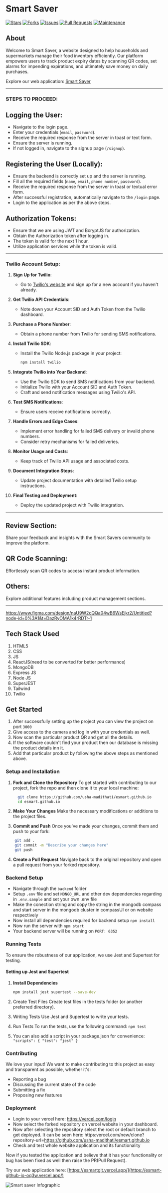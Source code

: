 # Smart Saver

[![Stars](https://img.shields.io/github/stars/usha-madithati/esmart.github.io?style=social)](https://github.com/usha-madithati/esmart.github.io/stargazers)
[![Forks](https://img.shields.io/github/forks/usha-madithati/esmart.github.io?style=social)](https://github.com/usha-madithati/esmart.github.io/network/members)
[![Issues](https://img.shields.io/github/issues/usha-madithati/esmart.github.io)](https://github.com/usha-madithati/esmart.github.io/issues)
[![Pull Requests](https://img.shields.io/github/issues-pr/usha-madithati/esmart.github.io)](https://github.com/usha-madithati/esmart.github.io/pulls)
[![Maintenance](https://img.shields.io/maintenance/yes/2024)](https://github.com/usha-madithati/esmart.github.io)

## About

Welcome to Smart Saver, a website designed to help households and supermarkets manage their food inventory efficiently. Our platform empowers users to track product expiry dates by scanning QR codes, set alarms for impending expirations, and ultimately save money on daily purchases.

Explore our web application: [Smart Saver](https://esmart-github-io.vercel.app/)

---

### STEPS TO PROCEED:

## Logging the User:
- Navigate to the login page.
- Enter your credentials (`email`, `password`).
- Receive the required response from the server in toast or text form.
- Ensure the server is running.
- If not logged in, navigate to the signup page (`/signup`).

## Registering the User (Locally):
- Ensure the backend is correctly set up and the server is running.
- Fill all the required fields (`name`, `email`, `phone number`, `password`).
- Receive the required response from the server in toast or textual error form.
- After successful registration, automatically navigate to the `/login` page.
- Login to the application as per the above steps.

## Authorization Tokens:
- Ensure that we are using JWT and BcryptJS for authorization.
- Obtain the Authorization token after logging in.
- The token is valid for the next 1 hour.
- Utilize application services while the token is valid.

---

### Twilio Account Setup:

1. **Sign Up for Twilio**:
   - Go to [Twilio's website](https://www.twilio.com/try-twilio) and sign up for a new account if you haven't already.

2. **Get Twilio API Credentials**:
   - Note down your Account SID and Auth Token from the Twilio dashboard.

3. **Purchase a Phone Number**:
   - Obtain a phone number from Twilio for sending SMS notifications.

4. **Install Twilio SDK**:
   - Install the Twilio Node.js package in your project:
     ```bash
     npm install twilio
     ```

5. **Integrate Twilio into Your Backend**:
   - Use the Twilio SDK to send SMS notifications from your backend.
   - Initialize Twilio with your Account SID and Auth Token.
   - Craft and send notification messages using Twilio's API.

6. **Test SMS Notifications**:
   - Ensure users receive notifications correctly.

7. **Handle Errors and Edge Cases**:
   - Implement error handling for failed SMS delivery or invalid phone numbers.
   - Consider retry mechanisms for failed deliveries.

8. **Monitor Usage and Costs**:
   - Keep track of Twilio API usage and associated costs.

9. **Document Integration Steps**:
   - Update project documentation with detailed Twilio setup instructions.

10. **Final Testing and Deployment**:
    - Deploy the updated project with Twilio integration.

---

## Review Section: 
Share your feedback and insights with the Smart Savers community to improve the platform.

## QR Code Scanning: 
Effortlessly scan QR codes to access instant product information.

## Others: 
Explore additional features including product management sections.

---


 https://www.figma.com/design/naU9W2cQQa04wB6WsEjkr2/Untitled?node-id=0%3A1&t=DazRyOMA1k4rRDTr-1
## Tech Stack Used

1. HTML5
2. CSS
3. JS
4. ReactJS(need to be converted for better performance)
5. MongoDB 
6. Express JS
7. Node JS
8. SuperJEST
9. Tailwind 
10. Twilio

## Get Started

1. After successfully setting up the project you can view the project on port `3000`
2. Give access to the camera and log in with your credentials as well.
3. Now scan the particular product QR and get all the details.
4. If the software couldn't find your product then our database is missing the product details inn it.
5. Add that particular product by following the above steps as mentioned above.

### Setup and Installation

1. **Fork and Clone the Repository**
   To get started with contributing to our project, fork the repo and then clone it to your local machine:
      ```bash
        git clone https://github.com/usha-madithati/esmart.github.io
        cd esmart.github.io
      ```

2. **Make Your Changes**
 Make the necessary modifications or additions to the project files.

3. **Commit and Push**
  Once you've made your changes, commit them and push to your fork:
  ```bash
      git add .
      git commit -m "Describe your changes here"
      git push
   ```

4. **Create a Pull Request**
  Navigate back to the original repository and open a pull request from your forked repository.

### Backend Setup

 - Navigate through the `backend` folder
 - Setup `.env` file and set `MONGO_URL` and other dev dependencies regarding in `.env.sample` and set your own .env file
 - Make the conection string and copy the string in the mongodb compass and start server in the mongodb cluster in compassUI or on website respectively
 -  Now install all dependencies required for backend setup `npm install`
 -  Now run the server with `npm start`
 -  Your backend server will be running on `PORT: 6352`


### Running Tests

To ensure the robustness of our application, we use Jest and Supertest for testing.

#### Setting up Jest and Supertest

1. **Install Dependencies**
   ```bash
   npm install jest supertest --save-dev

2. Create Test Files Create test files in the       tests folder (or another preferred directory).

3. Writing Tests Use Jest and Supertest to write your tests.

4. Run Tests To run the tests, use the following command: `npm test` 

5. You can also add a script in your package.json for convenience:
`
"scripts": {
  "test": "jest"
}`

 ### Contributing

We love your input! We want to make contributing to this project as easy and transparent as possible, whether it's:
- Reporting a bug
- Discussing the current state of the code
- Submitting a fix
- Proposing new features

### Deployment
 - Login to your vercel here: https://vercel.com/login
 - Now select the forked repository on vercel website in your dashboard.
 - Now after selecting the repository select the root or default branch to get  deployed.
   It can be seen here: https:vercel.com/new/clone?repository-url=https://github.com/usha-madithati/esmart.github.io
 - Check and test whole website application and its functionality

Now if you tested the application and believe that it has your functionality or bug has been fixed as well then raise the PR(Pull Request).

Try our web application here: [https://esmartgit.vercel.app/](https://esmart-github-io-oq3w.vercel.app/)

![Smart saver Infographic](https://camo.githubusercontent.com/dd5e3080a7adc2ead8f86cbbd6577cee0a38439c0ebf195021ce41587b0a405f/68747470733a2f2f6d69726f2e6d656469756d2e636f6d2f6d61782f313430302f312a633459675258595161794f5657785633376f757272772e706e67)

